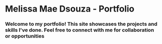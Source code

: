 <h1>Melissa Mae Dsouza - Portfolio</h1>

<h3>Welcome to my portfolio! This site showcases the projects and skills I've done. Feel free to connect with me for collaboration or opportunities</h3>
